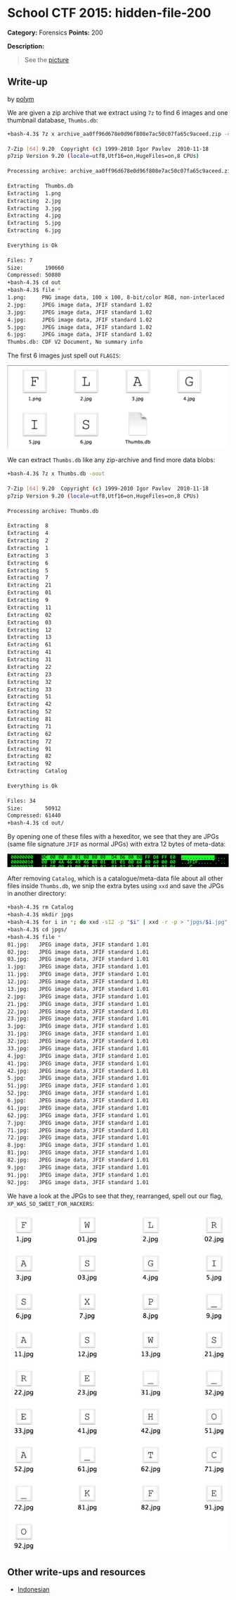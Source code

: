# School CTF 2015: hidden-file-200

**Category:** Forensics
**Points:** 200

**Description:**

>See the [picture](./eng_d57d2fcf49801b8156b08a4cebb3fdc44c11466f.png)

## Write-up

by [polym](https://github.com/abpolym)

We are given a zip archive that we extract using `7z` to find 6 images and one thumbnail database, `Thumbs.db`:

```bash
+bash-4.3$ 7z x archive_aa0ff96d678e0d96f808e7ac50c07fa65c9aceed.zip -oout

7-Zip [64] 9.20  Copyright (c) 1999-2010 Igor Pavlov  2010-11-18
p7zip Version 9.20 (locale=utf8,Utf16=on,HugeFiles=on,8 CPUs)

Processing archive: archive_aa0ff96d678e0d96f808e7ac50c07fa65c9aceed.zip

Extracting  Thumbs.db
Extracting  1.png
Extracting  2.jpg
Extracting  3.jpg
Extracting  4.jpg
Extracting  5.jpg
Extracting  6.jpg

Everything is Ok

Files: 7
Size:       190660
Compressed: 50880
+bash-4.3$ cd out
+bash-4.3$ file *
1.png:     PNG image data, 100 x 100, 8-bit/color RGB, non-interlaced
2.jpg:     JPEG image data, JFIF standard 1.02
3.jpg:     JPEG image data, JFIF standard 1.02
4.jpg:     JPEG image data, JFIF standard 1.02
5.jpg:     JPEG image data, JFIF standard 1.02
6.jpg:     JPEG image data, JFIF standard 1.02
Thumbs.db: CDF V2 Document, No summary info
```

The first 6 images just spell out `FLAGIS`:

![](./step1.png)

We can extract `Thumbs.db` like any zip-archive and find more data blobs:

```bash
+bash-4.3$ 7z x Thumbs.db -oout

7-Zip [64] 9.20  Copyright (c) 1999-2010 Igor Pavlov  2010-11-18
p7zip Version 9.20 (locale=utf8,Utf16=on,HugeFiles=on,8 CPUs)

Processing archive: Thumbs.db

Extracting  8
Extracting  4
Extracting  2
Extracting  1
Extracting  3
Extracting  6
Extracting  5
Extracting  7
Extracting  21
Extracting  01
Extracting  9
Extracting  11
Extracting  02
Extracting  03
Extracting  12
Extracting  13
Extracting  61
Extracting  41
Extracting  31
Extracting  22
Extracting  23
Extracting  32
Extracting  33
Extracting  51
Extracting  42
Extracting  52
Extracting  81
Extracting  71
Extracting  62
Extracting  72
Extracting  91
Extracting  82
Extracting  92
Extracting  Catalog

Everything is Ok

Files: 34
Size:       50912
Compressed: 61440
+bash-4.3$ cd out/
```

By opening one of these files with a hexeditor, we see that they are JPGs (same file signature `JFIF` as normal JPGs) with extra 12 bytes of meta-data:

![](./blob-hexedit.png)

After removing `Catalog`, which is a catalogue/meta-data file about all other files inside `Thumbs.db`, we snip the extra bytes using `xxd` and save the JPGs in another directory:

```bash
+bash-4.3$ rm Catalog
+bash-4.3$ mkdir jpgs
+bash-4.3$ for i in *; do xxd -s12 -p "$i" | xxd -r -p > "jpgs/$i.jpg"; done
+bash-4.3$ cd jpgs/
+bash-4.3$ file *
01.jpg:   JPEG image data, JFIF standard 1.01
02.jpg:   JPEG image data, JFIF standard 1.01
03.jpg:   JPEG image data, JFIF standard 1.01
1.jpg:    JPEG image data, JFIF standard 1.01
11.jpg:   JPEG image data, JFIF standard 1.01
12.jpg:   JPEG image data, JFIF standard 1.01
13.jpg:   JPEG image data, JFIF standard 1.01
2.jpg:    JPEG image data, JFIF standard 1.01
21.jpg:   JPEG image data, JFIF standard 1.01
22.jpg:   JPEG image data, JFIF standard 1.01
23.jpg:   JPEG image data, JFIF standard 1.01
3.jpg:    JPEG image data, JFIF standard 1.01
31.jpg:   JPEG image data, JFIF standard 1.01
32.jpg:   JPEG image data, JFIF standard 1.01
33.jpg:   JPEG image data, JFIF standard 1.01
4.jpg:    JPEG image data, JFIF standard 1.01
41.jpg:   JPEG image data, JFIF standard 1.01
42.jpg:   JPEG image data, JFIF standard 1.01
5.jpg:    JPEG image data, JFIF standard 1.01
51.jpg:   JPEG image data, JFIF standard 1.01
52.jpg:   JPEG image data, JFIF standard 1.01
6.jpg:    JPEG image data, JFIF standard 1.01
61.jpg:   JPEG image data, JFIF standard 1.01
62.jpg:   JPEG image data, JFIF standard 1.01
7.jpg:    JPEG image data, JFIF standard 1.01
71.jpg:   JPEG image data, JFIF standard 1.01
72.jpg:   JPEG image data, JFIF standard 1.01
8.jpg:    JPEG image data, JFIF standard 1.01
81.jpg:   JPEG image data, JFIF standard 1.01
82.jpg:   JPEG image data, JFIF standard 1.01
9.jpg:    JPEG image data, JFIF standard 1.01
91.jpg:   JPEG image data, JFIF standard 1.01
92.jpg:   JPEG image data, JFIF standard 1.01
```

We have a look at the JPGs to see that they, rearranged, spell out our flag, `XP_WAS_SO_SWEET_FOR_HACKERS`:

![](./flag.png)

## Other write-ups and resources

* [Indonesian](http://www.hasnydes.us/2015/05/schoolctf-hidden-file-200pts/) 
